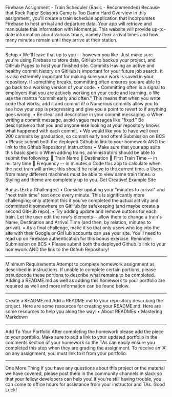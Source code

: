 Firebase Assignment - Train Scheduler (Basic - Recommended)
Because that Rock Paper Scissors Game is Too Damn Hard
Overview
In this assignment, you'll create a train schedule application that incorporates Firebase to host arrival and departure data. Your app will retrieve and manipulate this information with Moment.js. This website will provide up-to-date information about various trains, namely their arrival times and how many minutes remain until they arrive at their station.
________________________________________
Setup
•	We'll leave that up to you -- however you like. Just make sure you're using Firebase to store data, GitHub to backup your project, and GitHub Pages to host your finished site.
Commits
Having an active and healthy commit history on GitHub is important for your future job search. It is also extremely important for making sure your work is saved in your repository. If something breaks, committing often ensures you are able to go back to a working version of your code.
•	Committing often is a signal to employers that you are actively working on your code and learning.
o	We use the mantra “commit early and often.” This means that when you write code that works, add it and commit it!
o	Numerous commits allow you to see how your app is progressing and give you a point to revert to if anything goes wrong.
•	Be clear and descriptive in your commit messaging.
o	When writing a commit message, avoid vague messages like "fixed." Be descriptive so that you and anyone else looking at your repository knows what happened with each commit.
•	We would like you to have well over 200 commits by graduation, so commit early and often!
Submission on BCS
•	Please submit both the deployed Github.io link to your homework AND the link to the Github Repository!
Instructions
•	Make sure that your app suits this basic spec:
o	When adding trains, administrators should be able to submit the following:
	Train Name
	Destination
	First Train Time -- in military time
	Frequency -- in minutes
o	Code this app to calculate when the next train will arrive; this should be relative to the current time.
o	Users from many different machines must be able to view same train times.
o	Styling and theme are completely up to you. Get Creative!
Example Site
 
Bonus (Extra Challenges)
•	Consider updating your "minutes to arrival" and "next train time" text once every minute. This is significantly more challenging; only attempt this if you've completed the actual activity and committed it somewhere on GitHub for safekeeping (and maybe create a second GitHub repo).
•	Try adding update and remove buttons for each train. Let the user edit the row's elements-- allow them to change a train's Name, Destination and Arrival Time (and then, by relation, minutes to arrival).
•	As a final challenge, make it so that only users who log into the site with their Google or GitHub accounts can use your site. You'll need to read up on Firebase authentication for this bonus exercise.
Reminder: Submission on BCS
•	Please submit both the deployed Github.io link to your homework AND the link to the Github Repository!
________________________________________
Minimum Requirements
Attempt to complete homework assignment as described in instructions. If unable to complete certain portions, please pseudocode these portions to describe what remains to be completed. Adding a README.md as well as adding this homework to your portfolio are required as well and more information can be found below.
________________________________________
Create a README.md
Add a README.md to your repository describing the project. Here are some resources for creating your README.md. Here are some resources to help you along the way:
•	About READMEs
•	Mastering Markdown
________________________________________
Add To Your Portfolio
After completing the homework please add the piece to your portfolio. Make sure to add a link to your updated portfolio in the comments section of your homework so the TAs can easily ensure you completed this step when they are grading the assignment. To receive an 'A' on any assignment, you must link to it from your portfolio.
________________________________________
One More Thing
If you have any questions about this project or the material we have covered, please post them in the community channels in slack so that your fellow developers can help you! If you're still having trouble, you can come to office hours for assistance from your instructor and TAs.
Good Luck!


